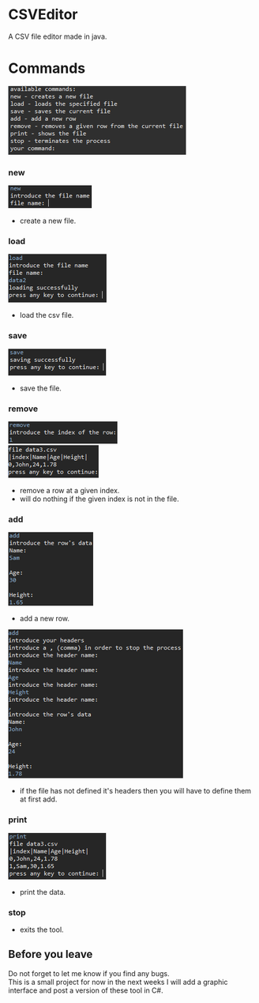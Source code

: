 # CSVEditor
A CSV file editor made in java.

# Commands
![alt text](https://github.com/ClaudiuBrandusa/CSVEditor/blob/master/images/I0.PNG)

### new  
![alt text](https://github.com/ClaudiuBrandusa/CSVEditor/blob/master/images/I1.PNG)
- create a new file.

### load
![alt text](https://github.com/ClaudiuBrandusa/CSVEditor/blob/master/images/I2.PNG)
- load the csv file.

### save
![alt text](https://github.com/ClaudiuBrandusa/CSVEditor/blob/master/images/I3.PNG)
- save the file.

### remove
![alt text](https://github.com/ClaudiuBrandusa/CSVEditor/blob/master/images/I7.PNG)  
![alt text](https://github.com/ClaudiuBrandusa/CSVEditor/blob/master/images/I8.PNG)
- remove a row at a given index.
- will do nothing if the given index is not in the file.

### add
![alt text](https://github.com/ClaudiuBrandusa/CSVEditor/blob/master/images/I5.PNG)
- add a new row.

![alt text](https://github.com/ClaudiuBrandusa/CSVEditor/blob/master/images/I4.PNG)
- if the file has not defined it's headers then you will have to define them at first add.

### print
![alt text](https://github.com/ClaudiuBrandusa/CSVEditor/blob/master/images/I6.PNG)
- print the data.

### stop
- exits the tool.  

## Before you leave

Do not forget to let me know if you find any bugs.  
This is a small project for now in the next weeks I will add a graphic interface and post a version of these tool in C#.

